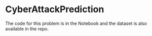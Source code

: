 # CyberAttackPrediction

The code for this problem is in the Notebook and the dataset is also available in the repo.

